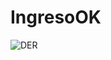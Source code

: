 # IngresoOK
![DER](https://cdn.discordapp.com/attachments/215251641585238017/622599492247617581/ERD_en_blanco_1.jpeg)

